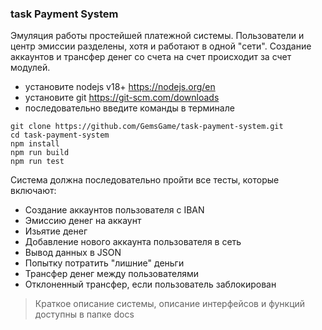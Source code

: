 ### task Payment System

Эмуляция работы простейшей платежной системы. Пользователи и центр эмиссии
разделены, хотя и работают в одной "сети". Создание аккаунтов и трансфер
денег со счета на счет происходит за счет модулей.


* установите nodejs v18+ https://nodejs.org/en
* установите git https://git-scm.com/downloads
* последовательно введите команды в терминале
```
git clone https://github.com/GemsGame/task-payment-system.git
cd task-payment-system
npm install
npm run build
npm run test
```

Система должна последовательно пройти все тесты, которые включают:
* Cоздание аккаунтов пользователя с IBAN
* Эмиссию денег на аккаунт
* Изьятие денег
* Добавление нового аккаунта пользователя в сеть
* Вывод данных в JSON
* Попытку потратить "лишние" деньги
* Трансфер денег между пользователями
* Отклоненный трансфер, если пользователь заблокирован

>Краткое описание системы, описание интерфейсов и функций доступны в папке docs